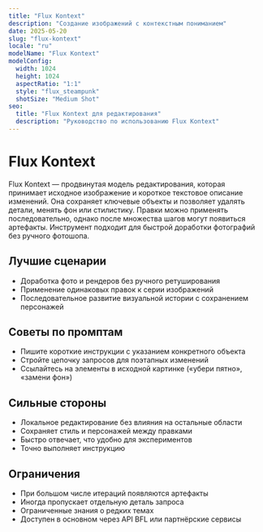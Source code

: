 ```yaml
---
title: "Flux Kontext"
description: "Создание изображений с контекстным пониманием"
date: 2025-05-20
slug: "flux-kontext"
locale: "ru"
modelName: "Flux Kontext"
modelConfig:
  width: 1024
  height: 1024
  aspectRatio: "1:1"
  style: "flux_steampunk"
  shotSize: "Medium Shot"
seo:
  title: "Flux Kontext для редактирования"
  description: "Руководство по использованию Flux Kontext"
---
```


# Flux Kontext

Flux Kontext — продвинутая модель редактирования, которая принимает исходное
изображение и короткое текстовое описание изменений. Она сохраняет ключевые
объекты и позволяет удалять детали, менять фон или стилистику. Правки можно
применять последовательно, однако после множества шагов могут появиться
артефакты. Инструмент подходит для быстрой доработки фотографий без ручного
фотошопа.

## Лучшие сценарии
- Доработка фото и рендеров без ручного ретуширования
- Применение одинаковых правок к серии изображений
- Последовательное развитие визуальной истории с сохранением персонажей

## Советы по промптам
- Пишите короткие инструкции с указанием конкретного объекта
- Стройте цепочку запросов для поэтапных изменений
- Ссылайтесь на элементы в исходной картинке («убери пятно», «замени фон»)

## Сильные стороны
- Локальное редактирование без влияния на остальные области
- Сохраняет стиль и персонажей между правками
- Быстро отвечает, что удобно для экспериментов
- Точно выполняет инструкцию

## Ограничения
- При большом числе итераций появляются артефакты
- Иногда пропускает отдельную деталь запроса
- Ограниченные знания о редких темах
- Доступен в основном через API BFL или партнёрские сервисы
